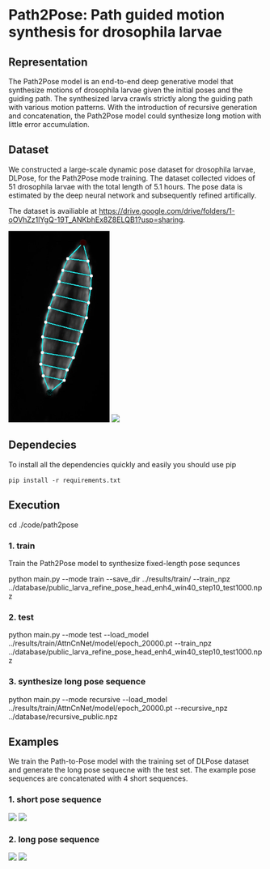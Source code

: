 # Path2Pose: Path guided motion synthesis for drosophila larvae
## Representation
The Path2Pose model is an end-to-end deep generative model that synthesize motions of drosophila larvae given the initial poses and the guiding path. The synthesized larva crawls strictly along  the guiding path with various motion patterns. With the introduction of recursive generation and concatenation, the Path2Pose model could synthesize long motion with little error accumulation.
## Dataset
We constructed a large-scale dynamic pose dataset for drosophila larvae, DLPose, for the Path2Pose mode training. The dataset collected vidoes of 51 drosophila larvae with the total length of 5.1 hours. The pose data is estimated by the deep neural network and subsequently refined artifically.

The dataset is availiable at https://drive.google.com/drive/folders/1-oOVhZz1lYgQ-19T_ANKbhEx8Z8ELQB1?usp=sharing.

<p align="left">
    <img src="https://github.com/chenjj0702/Path2Pose/blob/main/images/dataset1.gif" width="200"\>  <img src="https://github.com/chenjj0702/Path2Pose/blob/main/images/dataset2.gif" width="279"\>
</p>


## Dependecies
To install all the dependencies quickly and easily you should use pip
```
pip install -r requirements.txt
```

## Execution
cd ./code/path2pose

### 1. train
Train the Path2Pose model to synthesize fixed-length pose sequnces

python main.py --mode train --save_dir ../results/train/ --train_npz ../database/public_larva_refine_pose_head_enh4_win40_step10_test1000.npz
### 2. test 
python main.py --mode test --load_model ../results/train/AttnCnNet/model/epoch_20000.pt --train_npz ../database/public_larva_refine_pose_head_enh4_win40_step10_test1000.npz
### 3. synthesize long pose sequence
python main.py --mode recursive --load_model ../results/train/AttnCnNet/model/epoch_20000.pt --recursive_npz ../database/recursive_public.npz
## Examples
We train the Path-to-Pose model with the training set of DLPose dataset and generate the long pose sequecne with the test set. The example pose sequences are concatenated with 4 short sequences.
### 1. short pose sequence
<p align="left">
    <img src="https://github.com/chenjj0702/Path2Pose/blob/main/images/pose1.gif" width="200"\>        <img src="https://github.com/chenjj0702/Path2Pose/blob/main/images/pose2.gif" width="275"\>
</p>

### 2. long pose sequence
<p align="left">
    <img src="https://github.com/chenjj0702/Path2Pose/blob/main/images/long1.gif" width="200"\>        <img src="https://github.com/chenjj0702/Path2Pose/blob/main/images/long2.gif" width="200"\>
</p>
